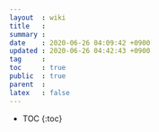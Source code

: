 ```yaml
---
layout  : wiki
title   : 
summary : 
date    : 2020-06-26 04:09:42 +0900
updated : 2020-06-26 04:42:43 +0900
tag     : 
toc     : true
public  : true
parent  : 
latex   : false
---
```

* TOC
{:toc}

# 
